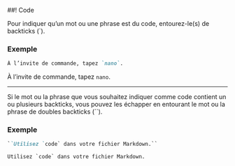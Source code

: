 ##! Code

Pour indiquer qu’un mot ou une phrase est du code, entourez-le(s) de backticks (`).

### Exemple

```md
À l’invite de commande, tapez `nano`.
```

À l’invite de commande, tapez `nano`.

---

Si le mot ou la phrase que vous souhaitez indiquer comme code contient un ou plusieurs backticks, vous pouvez les échapper en entourant le mot ou la phrase de doubles backticks (``).

### Exemple

```md
``Utilisez `code` dans votre fichier Markdown.``
```

``Utilisez `code` dans votre fichier Markdown.``  
